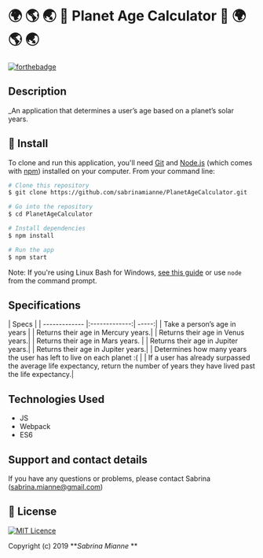 # 🌍 🌎 🌏 🌚 Planet Age Calculator 🌝 🌍 🌎 🌏 

[![forthebadge](http://forthebadge.com/images/badges/made-with-javascript.svg)](http://forthebadge.com)


## Description

_An application that determines a user’s age based on a planet’s solar years. 


## 💾 Install

To clone and run this application, you'll need [Git](https://git-scm.com) and [Node.js](https://nodejs.org/en/download/) (which comes with [npm](http://npmjs.com)) installed on your computer. From your command line:

```bash
# Clone this repository
$ git clone https://github.com/sabrinamianne/PlanetAgeCalculator.git

# Go into the repository
$ cd PlanetAgeCalculator

# Install dependencies
$ npm install

# Run the app
$ npm start
```

Note: If you're using Linux Bash for Windows, [see this guide](https://www.howtogeek.com/261575/how-to-run-graphical-linux-desktop-applications-from-windows-10s-bash-shell/) or use `node` from the command prompt.



## Specifications


| Specs  |
| ------------- |:-------------:| -----:|
| Take a person’s age in years |
| Returns their age in Mercury years.|
| Returns their age in Venus years.|
| Returns their age in Mars years. |
| Returns their age in Jupiter years.|
| Returns their age in Jupiter years.|
| Determines how many years the user has left to live on each planet :( |
| If a user has already surpassed the average life expectancy, return the number of years they have lived past the life expectancy.|

## Technologies Used

* JS
* Webpack
* ES6


## Support and contact details

If you have any questions or problems, please contact Sabrina (sabrina.mianne@gmail.com)

## 📜 License


[![MIT Licence](https://badges.frapsoft.com/os/mit/mit.svg?v=103)](https://opensource.org/licenses/mit-license.php)

Copyright (c) 2019 **_Sabrina Mianne_ **

